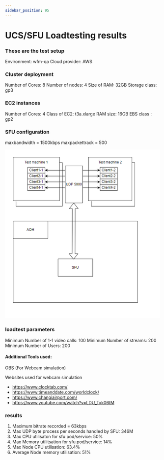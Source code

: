 ```yaml
---
sidebar_position: 95
---
```


# UCS/SFU Loadtesting results

### These are the test setup
Environment: wfm-qa
Cloud provider: AWS

### Cluster deployment
Number of Cores: 8
Number of nodes: 4
Size of RAM: 32GB
Storage class: gp3

### EC2 instances
Number of Cores: 4
Class of EC2: t3a.xlarge
RAM size: 16GB
EBS class : gp2



### SFU configuration
maxbandwidth = 1500kbps
maxpackettrack = 500

![Message Bus](./images/MessageBus.png)

### loadtest parameters
Minimum Number of 1-1 video calls: 100
Minimum Number of streams: 200
Minimum Number of Users: 200

#### Additional Tools used:
 OBS (For Webcam simulation)

Websites used for webcam simulation
- https://www.clocktab.com/
- https://www.timeanddate.com/worldclock/
- https://www.changiairport.com/
- https://www.youtube.com/watch?v=LDU_Txk06tM




### results



1) Maximum bitrate recorded = 63kbps
2) Max UDP byte process per seconds handled by SFU: 346M
3) Max CPU utilisaton for sfu pod/service: 50%
4) Max Memory utilitsation for sfu pod/service: 14%
5) Max Node CPU utilisation: 63.4%
6) Average Node memory utilisation: 51%

